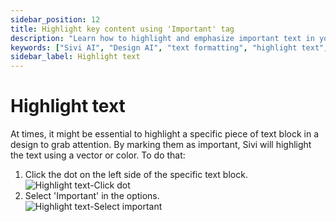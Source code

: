 ```yaml
---
sidebar_position: 12
title: Highlight key content using 'Important' tag
description: "Learn how to highlight and emphasize important text in your Sivi AI designs to make key information stand out. Step-by-step guide with visuals."
keywords: ["Sivi AI", "Design AI", "text formatting", "highlight text", "text emphasis", "important text"]
sidebar_label: Highlight text
---
```


# Highlight text

At times, it might be essential to highlight a specific piece of text block in a design to grab attention. By marking them as important, Sivi will highlight the text using a vector or color. To do that:

1. Click the dot on the left side of the specific text block.  
      <img src="/img/working-with-content/highlight-text/1_highlight-text_click-dot.png" alt="Highlight text-Click dot" />
2. Select 'Important' in the options.  
      <img src="/img/working-with-content/highlight-text/2_highlight-text_select-important.png" alt="Highlight text-Select important" />